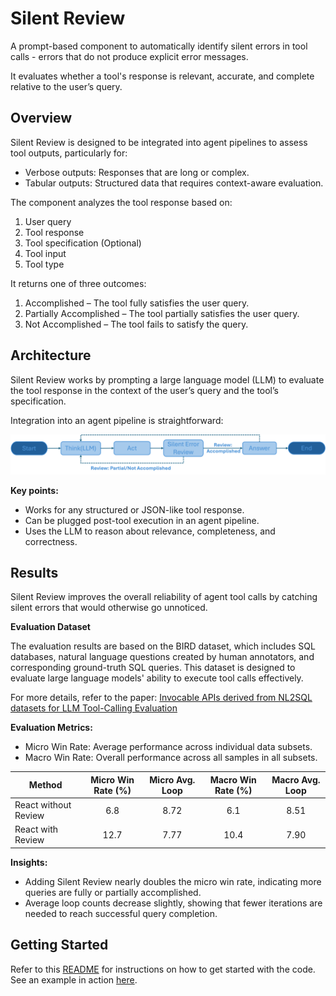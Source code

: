 # Silent Review
A prompt-based component to automatically identify silent errors in tool calls - errors that do not produce explicit error messages.

It evaluates whether a tool's response is relevant, accurate, and complete relative to the user’s query.

## Overview

Silent Review is designed to be integrated into agent pipelines to assess tool outputs, particularly for:
- Verbose outputs: Responses that are long or complex.
- Tabular outputs: Structured data that requires context-aware evaluation.

The component analyzes the tool response based on:
1. User query
2. Tool response
3. Tool specification (Optional)
4. Tool input
5. Tool type

It returns one of three outcomes:
1. Accomplished – The tool fully satisfies the user query.
2. Partially Accomplished – The tool partially satisfies the user query.
3. Not Accomplished – The tool fails to satisfy the query.

## Architecture
Silent Review works by prompting a large language model (LLM) to evaluate the tool response in the context of the user’s query and the tool’s specification.

Integration into an agent pipeline is straightforward:

![Architecture Diagram](../assets/img_silent_error_review.png)

**Key points:**
- Works for any structured or JSON-like tool response.
- Can be plugged post-tool execution in an agent pipeline.
- Uses the LLM to reason about relevance, completeness, and correctness.

## Results
Silent Review improves the overall reliability of agent tool calls by catching silent errors that would otherwise go unnoticed.

**Evaluation Dataset**

The evaluation results are based on the BIRD dataset, which includes SQL databases, natural language questions created by human annotators, and corresponding ground-truth SQL queries. This dataset is designed to evaluate large language models' ability to execute tool calls effectively.

For more details, refer to the paper: [Invocable APIs derived from NL2SQL datasets for LLM Tool-Calling Evaluation](https://arxiv.org/pdf/2506.11266)

**Evaluation Metrics:**
- Micro Win Rate: Average performance across individual data subsets.
- Macro Win Rate: Overall performance across all samples in all subsets.

| Method               | Micro Win Rate (%) | Micro Avg. Loop | Macro Win Rate (%) | Macro Avg. Loop |
|---------------------|:----------------:|:----------------:|:----------------:|:----------------:|
| React without Review | 6.8          | 8.72           | 6.1          | 8.51           |
| React with Review    | 12.7          | 7.77           | 10.4          | 7.90           |

**Insights:**
- Adding Silent Review nearly doubles the micro win rate, indicating more queries are fully or partially accomplished.
- Average loop counts decrease slightly, showing that fewer iterations are needed to reach successful query completion.

## Getting Started
Refer to this [README](https://github.com/AgentToolkit/agent-lifecycle-toolkit/blob/main/altk/post_tool_reflection_toolkit/silent_review/README.md) for instructions on how to get started with the code.
See an example in action [here]( https://github.com/AgentToolkit/agent-lifecycle-toolkit/blob/main/examples/silent_review.ipynb).
